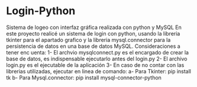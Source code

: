 # Login-Python
Sistema de logeo con interfaz gráfica realizada con python y MySQL
En este proyecto realicé un sistema de login con python, usando la libreria tkinter para el apartado grafico y la libreria mysql.connector para la persistencia de datos en una base de datos MySQL.
Consideraciones a tener enc uenta: 
1- El archvio mysqlconnect.py es el encargado de crear la base de datos, es indispensable ejecutarlo antes del login.py
2- El archivo login.py es el ejecutable de la aplicación
3- En caso de no contar con las librerias utilizadas, ejecutar en linea de comando:
  a- Para Tkinter: pip install tk
  b- Para Mysql.connector: pip install mysql-connector-python
